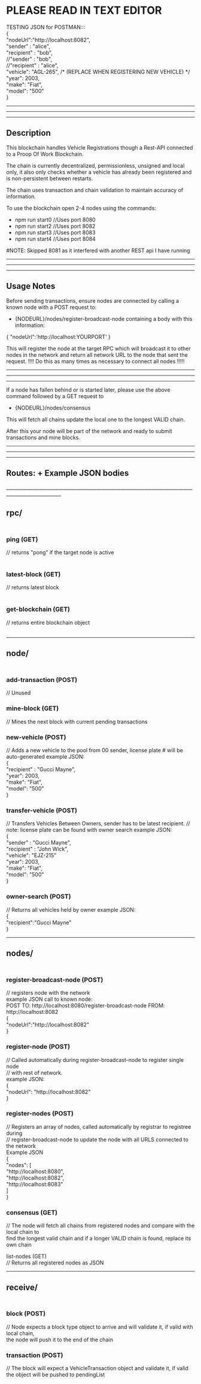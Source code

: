 <h1>PLEASE READ IN TEXT EDITOR</h1>


TESTING JSON for POSTMAN:::<br>
{ <br>
    "nodeUrl":"http://localhost:8082",<br>
    "sender" : "alice",<br>
    "recipient" : "bob",<br>
    //"sender" : "bob",<br>
    //"recipient" : "alice",<br>
    "vehicle": "AGL-265", /* (REPLACE WHEN REGISTERING NEW VEHICLE) */<br>
    "year": 2003,<br>
    "make": "Fiat",<br>
    "model": "500"<br>
}<br>
_____________________________________________________________________________________________________
_____________________________________________________________________________________________________
_____________________________________________________________________________________________________

<h2> Description </h2>
This blockchain handles Vehicle Registrations though a Rest-API connected to a Proop Of Work Blockchain. 

The chain is currently decentralized, permissionless, unsigned and local only, it also only checks whether a vehicle has already been registered and is non-persistent between restarts. 

The chain uses transaction and chain validation to maintain accuracy of information. 

To use the blockchain open 2-4 nodes using the commands:
 - npm run start0 //Uses port 8080
 - npm run start2 //Uses port 8082
 - npm run start3 //Uses port 8083
 - npm run start4 //Uses port 8084

#NOTE: Skipped 8081 as it interfered with another REST api I have running
_____________________________________________________________________________________________________
_____________________________________________________________________________________________________
_____________________________________________________________________________________________________

<h2>Usage Notes</h2>
Before sending transactions, ensure nodes are connected by calling a known node with a POST request to:

 - {NODEURL}/nodes/register-broadcast-node
 containing a body with this information:

 {
  "nodeUrl":'http://localhost:YOURPORT'
 }

This will register the node at the target RPC which will broadcast it to other nodes in the network and return all network URL to the node that sent the request.
!!!!  Do this as many times as necessary to connect all nodes !!!!!
_____________________________________________________________________________________________________
_____________________________________________________________________________________________________
_____________________________________________________________________________________________________

If a node has fallen behind or is started later, please use the above command followed by a GET request to
 - {NODEURL}/nodes/consensus

This will fetch all chains update the local one to the longest VALID chain.

After this your node will be part of the network and ready to submit transactions and mine blocks.

_____________________________________________________________________________________________________
_____________________________________________________________________________________________________
_____________________________________________________________________________________________________
<h2>Routes:  + Example JSON bodies</h2>
_____________________________________________________________________________________________________

## rpc/ <br><br>
  ### ping (GET)  <br>
  // returns "pong" if the target node is active <br>
  <br>

  ### latest-block (GET) <br>
  // returns latest block <br>
  <br>

  ### get-blockchain (GET) <br>
  // returns entire blockchain object <br><br>
_____________________________________________________________________________________________________

## node/ <br><br>
  ### add-transaction (POST)
  // Unused

  ### mine-block (GET)
  // Mines the next block with current pending transactions

  ### new-vehicle (POST)
  // Adds a new vehicle to the pool from 00 sender, license plate # will be auto-generated
  example JSON:<br>
  {<br>
    "recipient" : "Gucci Mayne",<br>
    "year": 2003,<br>
    "make": "Fiat",<br>
    "model": "500"<br>
  }<br>

  ### transfer-vehicle (POST)
  // Transfers Vehicles Between Owners, sender has to be latest recipient.
  // note: license plate can be found with owner search
  example JSON:<br>
  {<br>
    "sender" : "Gucci Mayne",<br>
    "recipient" : "John Wick",<br>
    "vehicle": "EJZ-215" <br>
    "year": 2003,<br>
    "make": "Fiat",<br>
    "model": "500"<br>
  }<br>

  ### owner-search (POST)
  // Returns all vehicles held by owner
  example JSON: <br>
  {<br>
    "recipient":"Gucci Mayne"<br>
  }<br>
_____________________________________________________________________________________________________

## nodes/ <br><br>
  ### register-broadcast-node (POST)
  // registers node with the network<br>
  example JSON call to known node:<br>
  POST TO: http://localhost:8080/register-broadcast-node FROM: http://localhost:8082<br>
  {<br>
    "nodeUrl":"http://localhost:8082"<br>
  }<br>
  
  ### register-node (POST)
  // Called automatically during register-broadcast-node to register single node <br>
  // with rest of network.<br>
  example JSON: <br>
  {<br>
    "nodeUrl": "http://localhost:8082"<br>
  }<br>

  ### register-nodes (POST)
  // Registers an array of nodes, called automatically by registrar to registree during<br>
  // register-broadcast-node to update the node with all URLS connected to the network<br>
  Example JSON<br>
  {<br>
    "nodes": [<br>
      "http://localhost:8080",<br>
      "http://localhost:8082",<br>
      "http://localhost:8083"<br>
    ]<br>
  }<br>
  ### consensus (GET)
  // The node will fetch all chains from registered nodes and compare with the local chain to<br>
     find the longest valid chain and if a longer VALID chain is found, replace its own chain<br>

  list-nodes (GET)<br>
  // Returns all registered nodes as JSON<br>
_____________________________________________________________________________________________________

## receive/ <br><br>
  ### block (POST)
  // Node expects a block type object to arrive and will validate it, if valid with local chain,<br>
     the node will push it to the end of the chain<br>

  ### transaction (POST)
  // The block will expect a VehicleTransaction object and validate it, if valid the object will be pushed to pendingList<br>